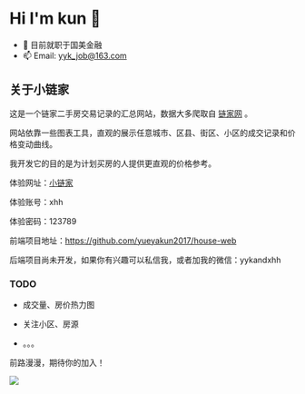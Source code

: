 # Hi I'm kun 👋

- 🔭 目前就职于国美金融
- 📫 Email: yyk_job@163.com

## 关于小链家

这是一个链家二手房交易记录的汇总网站，数据大多爬取自 [链家网](www.lianjia.com) 。

网站依靠一些图表工具，直观的展示任意城市、区县、街区、小区的成交记录和价格变动曲线。

我开发它的目的是为计划买房的人提供更直观的价格参考。

体验网址：[小链家](http://house.fengxiuge.top)

体验账号：xhh

体验密码：123789

前端项目地址：https://github.com/yueyakun2017/house-web

后端项目尚未开发，如果你有兴趣可以私信我，或者加我的微信：yykandxhh

### TODO

  * 成交量、房价热力图

  * 关注小区、房源
  
  * 。。。

前路漫漫，期待你的加入！


[![](https://github-readme-stats.vercel.app/api?username=yueyakun2017)](https://blog.fengxiuge.top)

